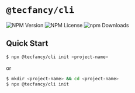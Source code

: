 # `@tecfancy/cli`

![NPM Version](https://img.shields.io/npm/v/@agelesscoding/cli.svg)
![NPM License](https://img.shields.io/npm/l/%40agelesscoding%2Fcli)
![npm Downloads](https://img.shields.io/npm/dm/%40agelesscoding%2Fcli)

## Quick Start

```bash
$ npx @tecfancy/cli init <project-name>
```

or

```bash
$ mkdir <project-name> && cd <project-name>
$ npx @tecfancy/cli init
```

